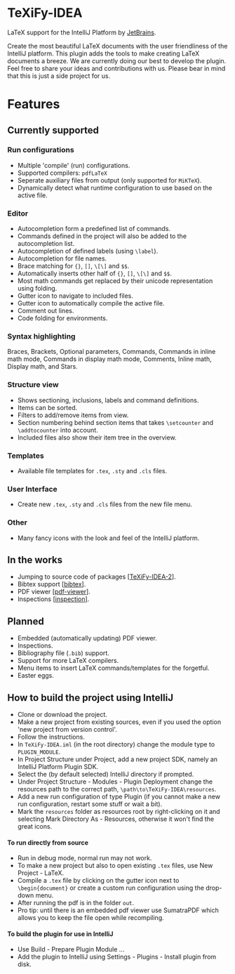 # TeXiFy-IDEA
LaTeX support for the IntelliJ Platform by [JetBrains](https://www.jetbrains.com/).

Create the most beautiful LaTeX documents with the user friendliness of the IntelliJ platform.
This plugin adds the tools to make creating LaTeX documents a breeze. We are currently doing our best to develop the plugin.
Feel free to share your ideas and contributions with us.
Please bear in mind that this is just a side project for us.

# Features

## Currently supported

### Run configurations
* Multiple 'compile' (run) configurations.
* Supported compilers: `pdfLaTeX`
* Seperate auxiliary files from output (only supported for `MiKTeX`).
* Dynamically detect what runtime configuration to use based on the active file.

### Editor
* Autocompletion form a predefined list of commands.
* Commands defined in the project will also be added to the autocompletion list.
* Autocompletion of defined labels (using `\label`).
* Autocompletion for file names.
* Brace matching for `{}`, `[]`, `\[\]` and `$$`.
* Automatically inserts other half of `{}`, `[]`, `\[\]` and `$$`.
* Most math commands get replaced by their unicode representation using folding.
* Gutter icon to navigate to included files.
* Gutter icon to automatically compile the active file.
* Comment out lines.
* Code folding for environments.

### Syntax highlighting
Braces, 
Brackets, 
Optional parameters, 
Commands, 
Commands in inline math mode, 
Commands in display math mode, 
Comments, 
Inline math, 
Display math, 
and Stars.

### Structure view
* Shows sectioning, inclusions, labels and command definitions.
* Items can be sorted.
* Filters to add/remove items from view.
* Section numbering behind section items that takes `\setcounter` and `\addtocounter` into account.
* Included files also show their item tree in the overview.

### Templates
* Available file templates for `.tex`, `.sty` and `.cls` files. 

### User Interface
* Create new `.tex`, `.sty` and `.cls` files from the new file menu.

### Other
* Many fancy icons with the look and feel of the IntelliJ platform.

## In the works
* Jumping to source code of packages [[TeXiFy-IDEA-2](https://github.com/Ruben-Sten/TeXiFy-IDEA/tree/TeXiFy-IDEA-2)].
* Bibtex support [[bibtex](https://github.com/Ruben-Sten/TeXiFy-IDEA/tree/bibtex)].
* PDF viewer [[pdf-viewer](https://github.com/Ruben-Sten/TeXiFy-IDEA/tree/pdf-viewer)].
* Inspections [[inspection](https://github.com/Ruben-Sten/TeXiFy-IDEA/tree/inspection)].

## Planned
* Embedded (automatically updating) PDF viewer.
* Inspections.
* Bibliography file (`.bib`) support.
* Support for more LaTeX compilers.
* Menu items to insert LaTeX commands/templates for the forgetful.
* Easter eggs.

## How to build the project using IntelliJ
* Clone or download the project.
* Make a new project from existing sources, even if you used the option 'new project from version control'.
* Follow the instructions.
* In `TeXiFy-IDEA.iml` (in the root directory) change the module type to `PLUGIN_MODULE`.
* In Project Structure under Project, add a new project SDK, namely an IntelliJ Platform Plugin SDK.
* Select the (by default selected) IntelliJ directory if prompted.
* Under Project Structure - Modules - Plugin Deployment change the resources path to the correct path, `\path\to\TeXiFy-IDEA\resources`.
* Add a new run configuration of type Plugin (if you cannot make a new run configuration, restart some stuff or wait a bit).
* Mark the `resources` folder as resources root by right-clicking on it and selecting Mark Directory As - Resources, otherwise it won't find the great icons.
#### To run directly from source
* Run in debug mode, normal run may not work.
* To make a new project but also to open existing `.tex` files, use New Project - LaTeX.
* Compile a `.tex` file by clicking on the gutter icon next to `\begin{document}` or create a custom run configuration using the drop-down menu.
* After running the pdf is in the folder `out`.
* Pro tip: until there is an embedded pdf viewer use SumatraPDF which allows you to keep the file open while recompiling.
#### To build the plugin for use in IntelliJ
* Use Build - Prepare Plugin Module ...
* Add the plugin to IntelliJ using Settings - Plugins - Install plugin from disk.
